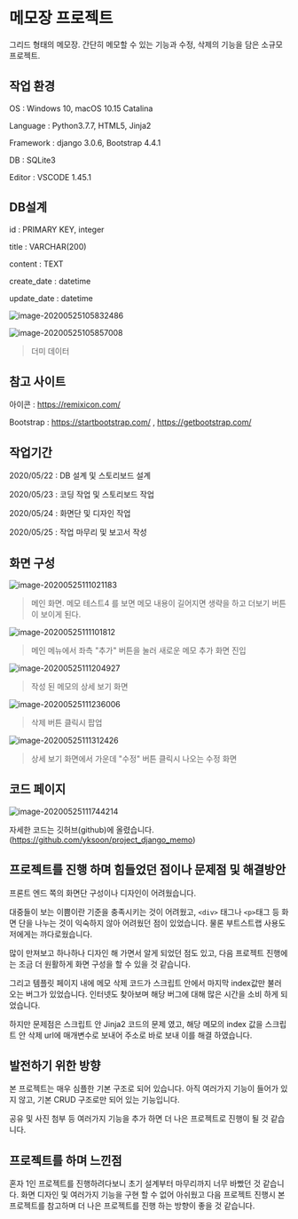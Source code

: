 # 메모장 프로젝트

그리드 형태의 메모장. 간단히 메모할 수 있는 기능과 수정, 삭제의 기능을 담은 소규모 프로젝트.



## 작업 환경

OS : Windows 10, macOS 10.15 Catalina

Language : Python3.7.7, HTML5, Jinja2

Framework : django 3.0.6, Bootstrap 4.4.1

DB : SQLite3

Editor : VSCODE 1.45.1



## DB설계

id : PRIMARY KEY, integer

title : VARCHAR(200)

content : TEXT

create_date : datetime

update_date : datetime

![image-20200525105832486](https://user-images.githubusercontent.com/62881936/82773203-6f614380-9e7c-11ea-8fa8-9aac4a001b80.png)

![image-20200525105857008](https://user-images.githubusercontent.com/62881936/82773205-70927080-9e7c-11ea-83f4-98558d4542ba.png)

> 더미 데이터



## 참고 사이트

아이콘 : https://remixicon.com/

Bootstrap : https://startbootstrap.com/ , https://getbootstrap.com/



## 작업기간

2020/05/22 : DB 설계 및 스토리보드 설계

2020/05/23 : 코딩 작업 및 스토리보드 작업

2020/05/24 : 화면단 및 디자인 작업

2020/05/25 : 작업 마무리 및 보고서 작성



## 화면 구성

![image-20200525111021183](https://user-images.githubusercontent.com/62881936/82773206-70927080-9e7c-11ea-9fd0-9723d8f02fa7.png)

> 메인 화면. 메모 테스트4 를 보면 메모 내용이 길어지면 생략을 하고 더보기 버튼이 보이게 된다.



![image-20200525111101812](https://user-images.githubusercontent.com/62881936/82773207-712b0700-9e7c-11ea-9905-22e934b717f5.png)

> 메인 메뉴에서 좌측 "추가" 버튼을 눌러 새로운 메모 추가 화면 진입



![image-20200525111204927](https://user-images.githubusercontent.com/62881936/82773208-71c39d80-9e7c-11ea-9e47-78e5c6641897.png)

> 작성 된 메모의 상세 보기 화면



![image-20200525111236006](https://user-images.githubusercontent.com/62881936/82773209-71c39d80-9e7c-11ea-9f5e-bc70e6e35c13.png)

> 삭제 버튼 클릭시 팝업



![image-20200525111312426](https://user-images.githubusercontent.com/62881936/82773211-725c3400-9e7c-11ea-8bed-61b7e18cd06b.png)

> 상세 보기 화면에서 가운데 "수정" 버튼 클릭시 나오는 수정 화면



## 코드 페이지

![image-20200525111744214](https://user-images.githubusercontent.com/62881936/82773213-72f4ca80-9e7c-11ea-98c4-3eb8d304226a.png)

자세한 코드는 깃허브(github)에 올렸습니다. (https://github.com/yksoon/project_django_memo)



## 프로젝트를 진행 하며 힘들었던 점이나 문제점 및 해결방안

프론트 엔드 쪽의 화면단 구성이나 디자인이 어려웠습니다.

대중들이 보는 이쁨이란 기준을 충족시키는 것이 어려웠고, `<div>` 태그나 `<p>`태그 등 화면 단을 나누는 것이 익숙하지 않아 어려웠던 점이 있었습니다. 물론 부트스트랩 사용도 저에게는 까다로웠습니다.

많이 만져보고 하나하나 디자인 해 가면서 알게 되었던 점도 있고, 다음 프로젝트 진행에는 조금 더 원활하게 화면 구성을 할 수 있을 것 같습니다.



그리고 템플릿 페이지 내에 메모 삭제 코드가 스크립트 안에서 마지막 index값만 불러오는 버그가 있었습니다. 인터넷도 찾아보며 해당 버그에 대해 많은 시간을 소비 하게 되었습니다.

하지만 문제점은 스크립트 안 Jinja2 코드의 문제 였고, 해당 메모의 index 값을 스크립트 안 삭제 url에 매개변수로 보내어 주소로 바로 보내 이를 해결 하였습니다.



## 발전하기 위한 방향

본 프로젝트는 매우 심플한 기본 구조로 되어 있습니다. 아직 여러가지 기능이 들어가 있지 않고, 기본 CRUD 구조로만 되어 있는 기능입니다.

공유 및 사진 첨부 등 여러가지 기능을 추가 하면 더 나은 프로젝트로 진행이 될 것 같습니다.



## 프로젝트를 하며 느낀점

혼자 1인 프로젝트를 진행하려다보니 초기 설계부터 마무리까지 너무 바빴던 것 같습니다. 화면 디자인 및 여러가지 기능을 구현 할 수 없어 아쉬웠고 다음 프로젝트 진행시 본 프로젝트를 참고하며 더 나은 프로젝트를 진행 하는 방향이 좋을 것 같습니다.



